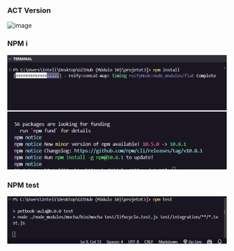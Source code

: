 ### ACT Version
![image](https://github.com/Livia-Coutinho/projetot3/assets/99189965/5872ac21-dbdd-4167-ab95-1b80d6bc63c5)


### NPM i
![alt text](image.png)
![alt text](image-1.png)

### NPM test
![alt text](image-2.png)
